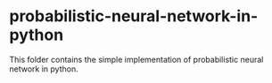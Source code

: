 # probabilistic-neural-network-in-python
This folder contains the simple implementation of probabilistic neural network in python.
